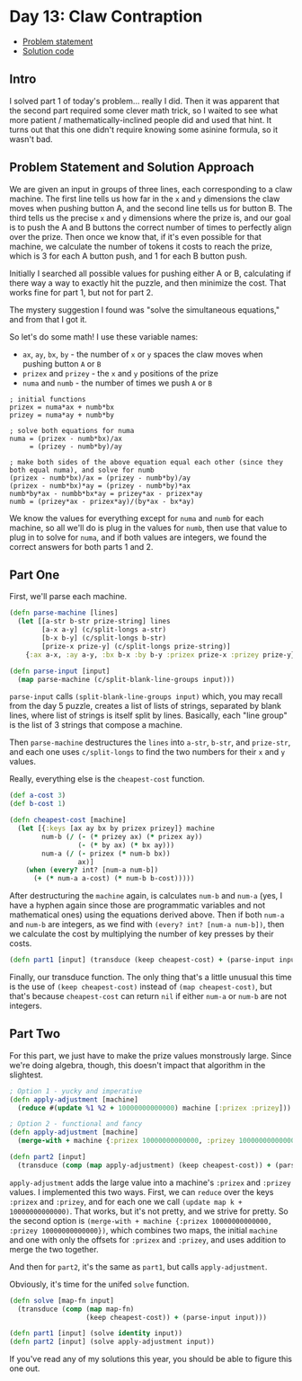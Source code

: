 # Day 13: Claw Contraption

* [Problem statement](https://adventofcode.com/2024/day/13)
* [Solution code](https://github.com/abyala/advent-2024-clojure/blob/master/src/advent_2024_clojure/day13.clj)

## Intro

I solved part 1 of today's problem... really I did. Then it was apparent that the second part required some clever
math trick, so I waited to see what more patient / mathematically-inclined people did and used that hint. It turns out
that this one didn't require knowing some asinine formula, so it wasn't bad.

## Problem Statement and Solution Approach

We are given an input in groups of three lines, each corresponding to a claw machine. The first line tells us how far
in the `x` and `y` dimensions the claw moves when pushing button A, and the second line tells us for button B. The
third tells us the precise `x` and `y` dimensions where the prize is, and our goal is to push the A and B buttons the
correct number of times to perfectly align over the prize. Then once we know that, if it's even possible for that
machine, we calculate the number of tokens it costs to reach the prize, which is 3 for each A button push, and 1 for 
each B button push.

Initially I searched all possible values for pushing either A or B, calculating if there way a way to exactly hit the
puzzle, and then minimize the cost. That works fine for part 1, but not for part 2.

The mystery suggestion I found was "solve the simultaneous equations," and from that I got it.

So let's do some math! I use these variable names:
* `ax`, `ay`, `bx`, `by` - the number of `x` or `y` spaces the claw moves when pushing button `A` or `B`
* `prizex` and `prizey` - the `x` and `y` positions of the prize
* `numa` and `numb` - the number of times we push `A` or `B`

```
; initial functions
prizex = numa*ax + numb*bx
prizey = numa*ay + numb*by

; solve both equations for numa
numa = (prizex - numb*bx)/ax
     = (prizey - numb*by)/ay
     
; make both sides of the above equation equal each other (since they both equal numa), and solve for numb
(prizex - numb*bx)/ax = (prizey - numb*by)/ay
(prizex - numb*bx)*ay = (prizey - numb*by)*ax
numb*by*ax - numbb*bx*ay = prizey*ax - prizex*ay
numb = (prizey*ax - prizex*ay)/(by*ax - bx*ay)
```

We know the values for everything except for `numa` and `numb` for each machine, so all we'll do is plug in the values
for `numb`, then use that value to plug in to solve for `numa`, and if both values are integers, we found the correct
answers for both parts 1 and 2.

## Part One

First, we'll parse each machine.

```clojure
(defn parse-machine [lines]
  (let [[a-str b-str prize-string] lines
        [a-x a-y] (c/split-longs a-str)
        [b-x b-y] (c/split-longs b-str)
        [prize-x prize-y] (c/split-longs prize-string)]
    {:ax a-x, :ay a-y, :bx b-x :by b-y :prizex prize-x :prizey prize-y}))

(defn parse-input [input]
  (map parse-machine (c/split-blank-line-groups input)))
```

`parse-input` calls `(split-blank-line-groups input)` which, you may recall from the day 5 puzzle, creates a list of
lists of strings, separated by blank lines, where list of strings is itself split by lines. Basically, each "line
group" is the list of 3 strings that compose a machine.

Then `parse-machine` destructures the `lines` into `a-str`, `b-str`, and `prize-str`, and each one uses
`c/split-longs` to find the two numbers for their `x` and `y` values.

Really, everything else is the `cheapest-cost` function.

```clojure
(def a-cost 3)
(def b-cost 1)

(defn cheapest-cost [machine]
  (let [{:keys [ax ay bx by prizex prizey]} machine
        num-b (/ (- (* prizey ax) (* prizex ay))
                 (- (* by ax) (* bx ay)))
        num-a (/ (- prizex (* num-b bx))
                 ax)]
    (when (every? int? [num-a num-b])
      (+ (* num-a a-cost) (* num-b b-cost)))))
```

After destructuring the `machine` again, is calculates `num-b` and `num-a` (yes, I have a hyphen again since those are
programmatic variables and not mathematical ones) using the equations derived above. Then if both `num-a` and `num-b`
are integers, as we find with `(every? int? [num-a num-b])`, then we calculate the cost by multiplying the number of
key presses by their costs.

```clojure
(defn part1 [input] (transduce (keep cheapest-cost) + (parse-input input)))
```

Finally, our transduce function. The only thing that's a little unusual this time is the use of `(keep cheapest-cost)`
instead of `(map cheapest-cost)`, but that's because `cheapest-cost` can return `nil` if either `num-a` or `num-b` are
not integers.

## Part Two

For this part, we just have to make the prize values monstrously large. Since we're doing algebra, though, this doesn't
impact that algorithm in the slightest.

```clojure
; Option 1 - yucky and imperative
(defn apply-adjustment [machine]
  (reduce #(update %1 %2 + 10000000000000) machine [:prizex :prizey]))

; Option 2 - functional and fancy
(defn apply-adjustment [machine]
  (merge-with + machine {:prizex 10000000000000, :prizey 10000000000000}))

(defn part2 [input]
  (transduce (comp (map apply-adjustment) (keep cheapest-cost)) + (parse-input input)))
```

`apply-adjustment` adds the large value into a machine's `:prizex` and `:prizey` values. I implemented this two ways.
First, we can `reduce` over the keys `:prizex` and `:prizey`, and for each one we call
`(update map k + 10000000000000)`. That works, but it's not pretty, and we strive for pretty. So the second option is
`(merge-with + machine {:prizex 10000000000000, :prizey 10000000000000})`, which combines two maps, the initial
`machine` and one with only the offsets for `:prizex` and `:prizey`, and uses addition to merge the two together.

And then for `part2`, it's the same as `part1`, but calls `apply-adjustment`.

Obviously, it's time for the unifed `solve` function.

```clojure
(defn solve [map-fn input]
  (transduce (comp (map map-fn)
                   (keep cheapest-cost)) + (parse-input input)))

(defn part1 [input] (solve identity input))
(defn part2 [input] (solve apply-adjustment input))
```

If you've read any of my solutions this year, you should be able to figure this one out.
